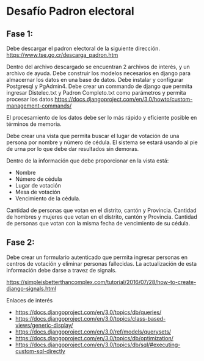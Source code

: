 # Desafío Padron electoral

## Fase 1:

Debe descargar el padron electoral de la siguiente dirección.
https://www.tse.go.cr/descarga_padron.htm

Dentro del archivo descargado se encuentran 2 archivos de interés, y un archivo de ayuda.
Debe construir los modelos necesarios en django para almacernar los datos en una base de datos.
Debe instalar y configurar Postgresql y PgAdmin4.
Debe crear un commando de django que permita ingresar Distelec.txt y Padron Completo.txt como parámetros y permita procesar los datos
    https://docs.djangoproject.com/en/3.0/howto/custom-management-commands/

El procesamiento de los datos debe ser lo más rápido y eficiente posible en términos de memoria.

Debe crear una vista que permita buscar el lugar de votación de una persona por nombre y número de cédula. El sistema se estará usando al pie de urna por lo que debe dar resultados sin demoras.

Dentro de la información que debe proporcionar en la vista está:
- Nombre
- Número de cédula
- Lugar de votación 
- Mesa de votación
- Vencimiento de la cédula.

Cantidad de personas que votan en el distrito, cantón y Provincia.
Cantidad de hombres y mujeres que votan en el distrito, cantón y Provincia.
Cantidad de personas que votan con la misma fecha de vencimiento de su cédula.


## Fase 2:

Debe crear un formulario autenticado que permita ingresar personas en centros de votación y eliminar personas fallecidas.
La actualización de esta información debe darse a travez de signals.

https://simpleisbetterthancomplex.com/tutorial/2016/07/28/how-to-create-django-signals.html


Enlaces de interés 

- https://docs.djangoproject.com/en/3.0/topics/db/queries/
- https://docs.djangoproject.com/en/3.0/topics/class-based-views/generic-display/
- https://docs.djangoproject.com/en/3.0/ref/models/querysets/
- https://docs.djangoproject.com/en/3.0/topics/db/optimization/
- https://docs.djangoproject.com/en/3.0/topics/db/sql/#executing-custom-sql-directly
